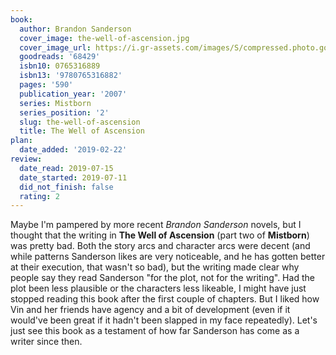 ```yaml
---
book:
  author: Brandon Sanderson
  cover_image: the-well-of-ascension.jpg
  cover_image_url: https://i.gr-assets.com/images/S/compressed.photo.goodreads.com/books/1480717596l/68429._SX98_.jpg
  goodreads: '68429'
  isbn10: 0765316889
  isbn13: '9780765316882'
  pages: '590'
  publication_year: '2007'
  series: Mistborn
  series_position: '2'
  slug: the-well-of-ascension
  title: The Well of Ascension
plan:
  date_added: '2019-02-22'
review:
  date_read: 2019-07-15
  date_started: 2019-07-11
  did_not_finish: false
  rating: 2
---
```


Maybe I'm pampered by more recent *Brandon Sanderson* novels, but I thought that the writing in **The Well of Ascension** (part two of **Mistborn**) was pretty bad. Both the story arcs and character arcs were decent (and while patterns Sanderson likes are very noticeable, and he has gotten better at their execution, that wasn't so bad), but the writing made clear why people say they read Sanderson "for the plot, not for the writing". Had the plot been less plausible or the characters less likeable, I might have just stopped reading this book after the first couple of chapters. But I liked how Vin and her friends have agency and a bit of development (even if it would've been great if it hadn't been slapped in my face repeatedly). Let's just see this book as a testament of how far Sanderson has come as a writer since then.
